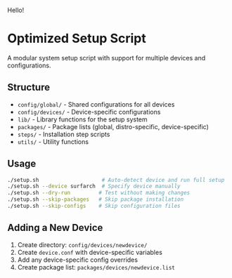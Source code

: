 Hello!

# Optimized Setup Script

A modular system setup script with support for multiple devices and configurations.

## Structure

- `config/global/` - Shared configurations for all devices
- `config/devices/` - Device-specific configurations
- `lib/` - Library functions for the setup system
- `packages/` - Package lists (global, distro-specific, device-specific)
- `steps/` - Installation step scripts
- `utils/` - Utility functions

## Usage

```bash
./setup.sh                    # Auto-detect device and run full setup
./setup.sh --device surfarch  # Specify device manually
./setup.sh --dry-run         # Test without making changes
./setup.sh --skip-packages   # Skip package installation
./setup.sh --skip-configs    # Skip configuration files
```

## Adding a New Device

1. Create directory: `config/devices/newdevice/`
2. Create `device.conf` with device-specific variables
3. Add any device-specific config overrides
4. Create package list: `packages/devices/newdevice.list`
